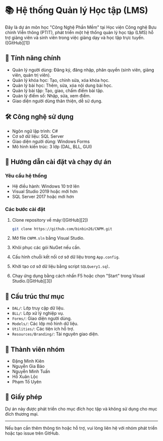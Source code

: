 # 📚 Hệ thống Quản lý Học tập (LMS)

Đây là dự án môn học "Công Nghệ Phần Mềm" tại Học viện Công nghệ Bưu chính Viễn thông (PTIT), phát triển một hệ thống quản lý học tập (LMS) hỗ trợ giảng viên và sinh viên trong việc giảng dạy và học tập trực tuyến.([GitHub][1])

## 🧩 Tính năng chính

* Quản lý người dùng: Đăng ký, đăng nhập, phân quyền (sinh viên, giảng viên, quản trị viên).
* Quản lý khóa học: Tạo, chỉnh sửa, xóa khóa học.
* Quản lý bài học: Thêm, sửa, xóa nội dung bài học.
* Quản lý bài tập: Tạo, giao, chấm điểm bài tập.
* Quản lý điểm số: Nhập, sửa, xem điểm.
* Giao diện người dùng thân thiện, dễ sử dụng.

## 🛠️ Công nghệ sử dụng

* Ngôn ngữ lập trình: C#
* Cơ sở dữ liệu: SQL Server
* Giao diện người dùng: Windows Forms
* Mô hình kiến trúc: 3 lớp (DAL, BLL, GUI)

## 🚀 Hướng dẫn cài đặt và chạy dự án

### Yêu cầu hệ thống

* Hệ điều hành: Windows 10 trở lên
* Visual Studio 2019 hoặc mới hơn
* SQL Server 2017 hoặc mới hơn

### Các bước cài đặt

1. Clone repository về máy:([GitHub][2])

   ```bash
   git clone https://github.com/binbin26/CNPM.git
   ```
2. Mở file `CNPM.sln` bằng Visual Studio.
3. Khôi phục các gói NuGet nếu cần.
4. Cấu hình chuỗi kết nối cơ sở dữ liệu trong `App.config`.
5. Khởi tạo cơ sở dữ liệu bằng script `SQLQuery1.sql`.
6. Chạy ứng dụng bằng cách nhấn F5 hoặc chọn "Start" trong Visual Studio.([GitHub][3])

## 📁 Cấu trúc thư mục

* `DAL/`: Lớp truy cập dữ liệu.
* `BLL/`: Lớp xử lý nghiệp vụ.
* `Forms/`: Giao diện người dùng.
* `Models/`: Các lớp mô hình dữ liệu.
* `Utilities/`: Các tiện ích hỗ trợ.
* `Resources/Branding/`: Tài nguyên giao diện.

## 👥 Thành viên nhóm

* Đặng Minh Kiên 
* Nguyễn Gia Bảo 
* Nguyễn Minh Tuấn
* Hồ Xuân Lộc
* Phạm Tố Uyên 

## 📄 Giấy phép

Dự án này được phát triển cho mục đích học tập và không sử dụng cho mục đích thương mại.

---

Nếu bạn cần thêm thông tin hoặc hỗ trợ, vui lòng liên hệ với nhóm phát triển hoặc tạo issue trên GitHub.

